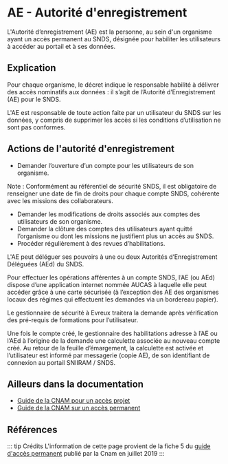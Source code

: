 # AE - Autorité d'enregistrement
<!-- SPDX-License-Identifier: MPL-2.0 -->

L'Autorité d’enregistrement (AE) est la personne, au sein d'un organisme ayant un accès permanent au SNDS, désignée pour habiliter les utilisateurs à accéder au portail et à ses données.

## Explication

Pour chaque organisme, le décret indique le responsable habilité à délivrer des accès nominatifs aux données : il s’agit de l’Autorité d’Enregistrement (AE) pour le SNDS. 

L'AE est responsable de toute action faite par un utilisateur du SNDS sur les données, y compris de supprimer les accès si les conditions d’utilisation ne sont pas conformes. 

## Actions de l'autorité d'enregistrement

- Demander l’ouverture d’un compte pour les utilisateurs de son organisme.

Note : Conformément au référentiel de sécurité SNDS, il est obligatoire de renseigner une date de fin de droits pour chaque compte SNDS, cohérente avec les missions des collaborateurs. 

- Demander les modifications de droits associés aux comptes des utilisateurs de son organisme.
- Demander la clôture des comptes des utilisateurs ayant quitté l’organisme ou dont les missions ne justifient plus un accès au SNDS.
- Procéder régulièrement à des revues d’habilitations.

L'AE peut déléguer ses pouvoirs à une ou deux Autorités d’Enregistrement Déléguées (AEd) du SNDS.

Pour effectuer les opérations afférentes à un compte SNDS, l’AE (ou AEd) dispose d’une application internet nommée AUCAS à laquelle elle peut accéder grâce à une carte sécurisée (à l’exception des AE des organismes locaux des régimes qui effectuent les demandes via un bordereau papier).

Le gestionnaire de sécurité à Evreux traitera la demande après vérification des pré-requis de formations pour l’utilisateur.

Une fois le compte créé, le gestionnaire des habilitations adresse à l’AE ou l’AEd à l’origine de la demande une calculette associée au nouveau compte créé. 
Au retour de la feuille d’émargement, la calculette est activée et l’utilisateur est informé par messagerie (copie AE), de son identifiant de connexion au portail SNIIRAM / SNDS. 

## Ailleurs dans la documentation
- [Guide de la CNAM pour un accès projet](../formation_snds/documents_cnam/guides_pedagogiques_snds/guide_pedagogique_acces_projets.md)
- [Guide de la CNAM sur un accès permanent](../formation_snds/documents_cnam/guides_pedagogiques_snds/guide_pedagogique_acces_permanents.md)

## Références

::: tip Crédits
L'information de cette page provient de la fiche 5 du [guide d'accès permanent](../files/Cnam/2019-07_Cnam_Guide_pedagogique_SNDS_acces_permanents_MPL-2.0.docx) publié par la Cnam en juillet 2019
:::

